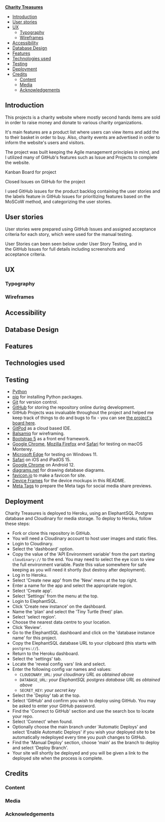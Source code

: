 [**Charity Treasures**](https://charity-shop-pp4-2870c2ac8971.herokuapp.com/)

- [Introduction](#introduction)
- [User stories](#user-stories)
- [UX](#ux)
  - [Typography](#typography)
  - [Wireframes](#wireframes)
- [Accessibility](#accessibility)
- [Database Design](#database-design)
- [Features](#features)
- [Technologies used](#technologies-used)
- [Testing](#testing)
- [Deployment](#deployment)
- [Credits](#credits)
  - [Content](#content)
  - [Media](#media)
  - [Acknowledgements](#acknowledgements)

## Introduction

This projects is a charity website where mostly second hands items are sold in order to raise money and donate to various charity organizations.

It's main features are a product list where users can view items and add the to their basket in order to buy. Also, charity events are advertised in order to inform the website's users and visitors.

The project was built keeping the Agile management principles in mind, and I utilized many of GitHub's features such as Issue and Projects to complete the website.

Kanban Board for project

Closed Issues on GitHub for the project

I used GitHub issues for the product backlog containing the user stories and the labels feature in GitHub Issues for prioritizing features based on the MoSCoW method, and categorizing the user stories.

## User stories

User stories were prepared using GitHub Issues and assigned acceptance criteria for each story, which were used for the manual testing.

User Stories can been seen below under User Story Testing, and in the GitHub Issues for full details including screenshots and acceptance criteria.

## UX

### Typography

### Wireframes

## Accessibility

## Database Design

## Features

## Technologies used

## Testing

- [Python](https://www.python.org/)
- [pip](https://pip.pypa.io/en/stable/) for installing Python packages.
- [Git](https://git-scm.com/) for version control.
- [GitHub](https://github.com/) for storing the repository online during development.
- GitHub Projects was invaluable throughout the project and helped me keep track of things to do and bugs to fix - you can see [the project's board here](https://github.com/users/davidindub/projects/7).
- [GitPod](https://gitpod.io/) as a cloud based IDE.
- [Balsamiq](https://balsamiq.com/wireframes/) for wireframing.
- [Bootstrap 5](https://getbootstrap.com/) as a front end framework.
- [Google Chrome](https://www.google.com/intl/en_ie/chrome/), [Mozilla Firefox](https://www.mozilla.org/en-US/firefox/new/) and [Safari](https://www.apple.com/safari/) for testing on macOS Monterey.
- [Microsoft Edge](https://www.microsoft.com/en-us/edge) for testing on Windows 11.
- [Safari](https://www.apple.com/safari/) on iOS and iPadOS 15.
- [Google Chrome](https://www.google.com/intl/en_ie/chrome/) on Android 12.
- [diagrams.net](https://www.diagrams.net/) for drawing database diagrams.
- [favicon.io](https://favicon.io/favicon-generator/) to make a favicon for site.
- [Device Frames](https://deviceframes.com/) for the device mockups in this README.
- [Meta Tags](https://metatags.io/) to prepare the Meta tags for social media share previews.

## Deployment

Charity Treasures is deployed to Heroku, using an ElephantSQL Postgres database and Cloudinary for media storage.
To deploy to Heroku, follow these steps:

- Fork or clone this repository in GitHub.
- You will need a Cloudinary account to host user images and static files.
- Login to Cloudinary.
- Select the 'dashboard' option.
- Copy the value of the 'API Environment variable' from the part starting `cloudinary://` to the end. You may need to select the eye icon to view the full environment variable. Paste this value somewhere for safe keeping as you will need it shortly (but destroy after deployment).
- Log in to Heroku.
- Select 'Create new app' from the 'New' menu at the top right.
- Enter a name for the app and select the appropriate region.
- Select 'Create app'.
- Select 'Settings' from the menu at the top.
- Login to ElephantSQL.
- Click 'Create new instance' on the dashboard.
- Name the 'plan' and select the 'Tiny Turtle (free)' plan.
- Select 'select region'.
- Choose the nearest data centre to your location.
- Click 'Review'.
- Go to the ElephantSQL dashboard and click on the 'database instance name' for this project.
- Copy the ElephantSQL database URL to your clipboard (this starts with `postgres://`).
- Return to the Heroku dashboard.
- Select the 'settings' tab.
- Locate the 'reveal config vars' link and select.
- Enter the following config var names and values:
    - `CLOUDINARY_URL`: *your cloudinary URL as obtained above*
    - `DATABASE_URL`: *your ElephantSQL postgres database URL as obtained above*
    - `SECRET_KEY`: *your secret key*
- Select the 'Deploy' tab at the top.
- Select 'GitHub' and confirm you wish to deploy using GitHub. You may be asked to enter your GitHub password.
- Find the 'Connect to GitHub' section and use the search box to locate your repo.
- Select 'Connect' when found.
- Optionally choose the main branch under 'Automatic Deploys' and select 'Enable Automatic Deploys' if you wish your deployed site to be automatically redeployed every time you push changes to GitHub.
- Find the 'Manual Deploy' section, choose 'main' as the branch to deploy and select 'Deploy Branch'.
- Your site will shortly be deployed and you will be given a link to the deployed site when the process is complete.

## Credits

### Content

### Media

### Acknowledgements
